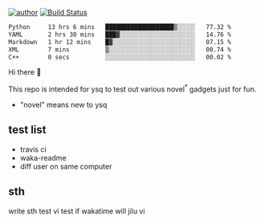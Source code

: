 [![author](https://img.shields.io/badge/author-ysq-green)](https://github.com/Yang-Shiqin)
[![Build Status](https://app.travis-ci.com/Yang-Shiqin/testall.svg?branch=main)](https://app.travis-ci.com/Yang-Shiqin/testall)

<!--START_SECTION:waka-->

```txt
Python     13 hrs 6 mins   ███████████████████▒░░░░░   77.32 %
YAML       2 hrs 30 mins   ███▓░░░░░░░░░░░░░░░░░░░░░   14.76 %
Markdown   1 hr 12 mins    █▓░░░░░░░░░░░░░░░░░░░░░░░   07.15 %
XML        7 mins          ▒░░░░░░░░░░░░░░░░░░░░░░░░   00.74 %
C++        0 secs          ░░░░░░░░░░░░░░░░░░░░░░░░░   00.02 %
```

<!--END_SECTION:waka-->

Hi there 👋

This repo is intended for ysq to test out various novel<sup>*</sup> gadgets just for fun.

- "novel" means new to ysq

## test list
- travis ci
- waka-readme
- diff user on same computer

## sth
write sth
test vi
test if wakatime will jilu vi

